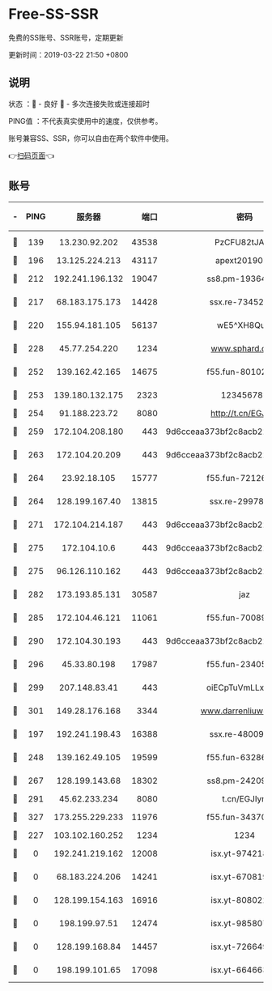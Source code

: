 # Free-SS-SSR

免费的SS账号、SSR账号，定期更新

更新时间：2019-03-22 21:50 +0800

## 说明

状态     ：🙂 - 良好 🙁 - 多次连接失败或连接超时

PING值   ：不代表真实使用中的速度，仅供参考。

账号兼容SS、SSR，你可以自由在两个软件中使用。

👉[扫码页面](https://liesauer.github.io/Free-SS-SSR/)👈

## 账号

|-|PING|服务器|端口|密码|加密方式|区域|
|:----:|:----:|:-----:|-----:|:----:|:----:|:----:|
|🙂|139|13.230.92.202|43538|PzCFU82tJAdZ|aes-256-cfb|JP|
|🙂|196|13.125.224.213|43117|apext2019005|chacha20|KR|
|🙂|212|192.241.196.132|19047|ss8.pm-19364994|aes-256-cfb|US|
|🙂|217|68.183.175.173|14428|ssx.re-73452986|aes-256-cfb|US|
|🙂|220|155.94.181.105|56137|wE5^XH8Quw|aes-256-cfb|US|
|🙂|228|45.77.254.220|1234|www.sphard.com|aes-256-cfb|SG|
|🙂|252|139.162.42.165|14675|f55.fun-80102385|aes-256-cfb|SG|
|🙂|253|139.180.132.175|2323|123456789|aes-256-cfb|SG|
|🙂|254|91.188.223.72|8080|http://t.cn/EGJIyrl|rc4-md5|RU|
|🙂|259|172.104.208.180|443|9d6cceaa373bf2c8acb22e60b6a58be6|aes-256-cfb|US|
|🙂|263|172.104.20.209|443|9d6cceaa373bf2c8acb22e60b6a58be6|aes-256-cfb|US|
|🙂|264|23.92.18.105|15777|f55.fun-72126030|aes-256-cfb|US|
|🙂|264|128.199.167.40|13815|ssx.re-29978832|aes-256-cfb|SG|
|🙂|271|172.104.214.187|443|9d6cceaa373bf2c8acb22e60b6a58be6|aes-256-cfb|US|
|🙂|275|172.104.10.6|443|9d6cceaa373bf2c8acb22e60b6a58be6|aes-256-cfb|US|
|🙂|275|96.126.110.162|443|9d6cceaa373bf2c8acb22e60b6a58be6|aes-256-cfb|US|
|🙂|282|173.193.85.131|30587|jaz|aes-256-cfb|US|
|🙂|285|172.104.46.121|11061|f55.fun-70089612|aes-256-cfb|SG|
|🙂|290|172.104.30.193|443|9d6cceaa373bf2c8acb22e60b6a58be6|aes-256-cfb|US|
|🙂|296|45.33.80.198|17987|f55.fun-23405054|aes-256-cfb|US|
|🙂|299|207.148.83.41|443|oiECpTuVmLLxk4Ts|aes-256-cfb|AU|
|🙂|301|149.28.176.168|3344|www.darrenliuwei.com|aes-256-cfb|AU|
|🙂|197|192.241.198.43|16388|ssx.re-48009112|aes-256-cfb|US|
|🙂|248|139.162.49.105|19599|f55.fun-63286751|aes-256-cfb|SG|
|🙂|267|128.199.143.68|18302|ss8.pm-24209175|aes-256-cfb|SG|
|🙂|291|45.62.233.234|8080|t.cn/EGJIyrl|rc4-md5|CA|
|🙂|327|173.255.229.233|11976|f55.fun-34370951|aes-256-cfb|US|
|🙁|227|103.102.160.252|1234|1234|rc4-md5|JP|
|🙁|0|192.241.219.162|12008|isx.yt-97421893|aes-256-cfb|US|
|🙁|0|68.183.224.206|14241|isx.yt-67081924|aes-256-cfb|SG|
|🙁|0|128.199.154.163|16916|isx.yt-80802221|aes-256-cfb|SG|
|🙁|0|198.199.97.51|12474|isx.yt-98580755|aes-256-cfb|US|
|🙁|0|128.199.168.84|14457|isx.yt-72664924|aes-256-cfb|SG|
|🙁|0|198.199.101.65|17098|isx.yt-66466374|aes-256-cfb|US|

